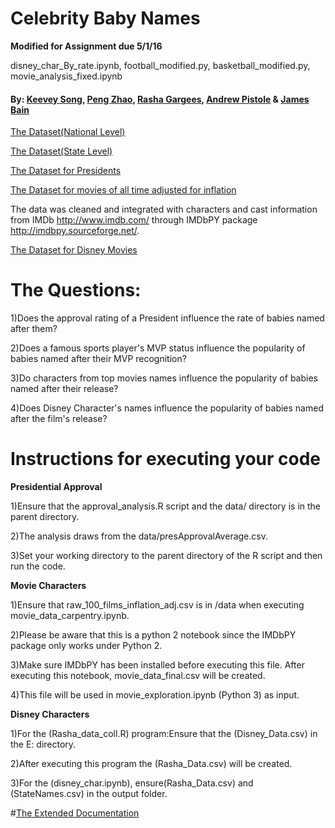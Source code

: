 # Celebrity Baby Names

**Modified for Assignment due 5/1/16**

disney_char_By_rate.ipynb, football_modified.py, basketball_modified.py, movie_analysis_fixed.ipynb





#### By: [Keevey Song](https://github.com/Keevey), [Peng Zhao](https://github.com/pengzhao001), [Rasha Gargees](https://github.com/rashasg), [Andrew Pistole](https://github.com/APistole) & [James Bain](https://github.com/jcbain)

[The Dataset(National Level)](https://catalog.data.gov/dataset/baby-names-from-social-security-card-applications-national-level-data)

[The Dataset(State Level)](https://catalog.data.gov/dataset/baby-names-from-social-security-card-applications-data-by-state-and-district-of-)

[The Dataset for Presidents](http://www.presidency.ucsb.edu/data/popularity.php)

[The Dataset for movies of all time adjusted for inflation](http://www.filmsite.org/boxoffice3.html)

The data was cleaned and integrated with characters and cast information from IMDb http://www.imdb.com/ through IMDbPY package http://imdbpy.sourceforge.net/. 

[The Dataset for Disney Movies](http://www.imdb.com/list/ls053518863/?start=1&view=compact&sort=listorian:asc&defaults=1)
	
# The Questions:

1)Does the approval rating of a President influence the rate of babies named after them?

2)Does a famous sports player's MVP status influence the popularity of babies named after their MVP recognition?

3)Do characters from top movies names influence the popularity of babies named after their release?

4)Does Disney Character's names influence the popularity of babies named after the film's release?

# Instructions for executing your code

**Presidential Approval**

1)Ensure that the approval_analysis.R script and the data/ directory is in the parent directory. 

2)The analysis draws from the data/presApprovalAverage.csv. 
 
3)Set your working directory to the parent directory of the R script and then run the code. 


**Movie Characters**

1)Ensure that raw_100_films_inflation_adj.csv is in /data when executing movie_data_carpentry.ipynb. 

2)Please be aware that this is a python 2 notebook since the IMDbPY package only works under Python 2. 

3)Make sure IMDbPY has been installed before executing this file. After executing this notebook, movie_data_final.csv will be created. 

4)This file will be used in movie_exploration.ipynb (Python 3) as input.

**Disney Characters**

1)For the (Rasha_data_coll.R) program:Ensure that the (Disney_Data.csv) in the E: directory. 

2)After executing this program the (Rasha_Data.csv) will be created.

3)For the (disney_char.ipynb), ensure(Rasha_Data.csv) and (StateNames.csv) in the output folder.


#[The Extended Documentation](https://docs.google.com/document/d/1UMTl81b4zbJz0xprrjVmWvOU5WAy-3XYd90N__wtLfU/edit)
	
